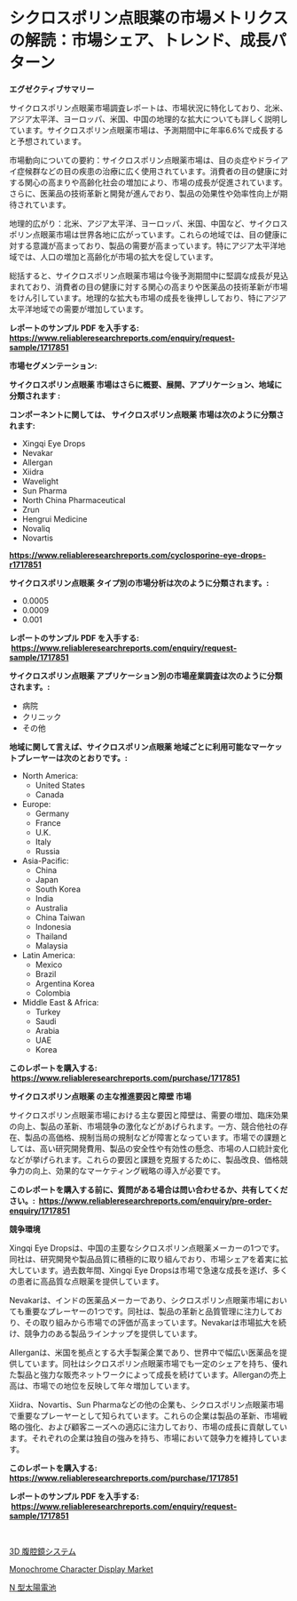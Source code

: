 <p><h1>シクロスポリン点眼薬の市場メトリクスの解読：市場シェア、トレンド、成長パターン</h1></p><p><strong>エグゼクティブサマリー</strong></p>
<p><p>サイクロスポリン点眼薬市場調査レポートは、市場状況に特化しており、北米、アジア太平洋、ヨーロッパ、米国、中国の地理的な拡大についても詳しく説明しています。サイクロスポリン点眼薬市場は、予測期間中に年率6.6%で成長すると予想されています。</p><p>市場動向についての要約：サイクロスポリン点眼薬市場は、目の炎症やドライアイ症候群などの目の疾患の治療に広く使用されています。消費者の目の健康に対する関心の高まりや高齢化社会の増加により、市場の成長が促進されています。さらに、医薬品の技術革新と開発が進んでおり、製品の効果性や効率性向上が期待されています。</p><p>地理的広がり：北米、アジア太平洋、ヨーロッパ、米国、中国など、サイクロスポリン点眼薬市場は世界各地に広がっています。これらの地域では、目の健康に対する意識が高まっており、製品の需要が高まっています。特にアジア太平洋地域では、人口の増加と高齢化が市場の拡大を促しています。</p><p>総括すると、サイクロスポリン点眼薬市場は今後予測期間中に堅調な成長が見込まれており、消費者の目の健康に対する関心の高まりや医薬品の技術革新が市場をけん引しています。地理的な拡大も市場の成長を後押ししており、特にアジア太平洋地域での需要が増加しています。</p></p>
<p><strong>レポートのサンプル PDF を入手する: <a href="https://www.reliableresearchreports.com/enquiry/request-sample/1717851">https://www.reliableresearchreports.com/enquiry/request-sample/1717851</a></strong></p>
<p><strong>市場セグメンテーション:</strong></p>
<p><strong> サイクロスポリン点眼薬 市場はさらに概要、展開、アプリケーション、地域に分類されます :</strong></p>
<p><strong>コンポーネントに関しては、 サイクロスポリン点眼薬 市場は次のように分類されます: &nbsp;</strong></p>
<p><ul><li>Xingqi Eye Drops</li><li>Nevakar</li><li>Allergan</li><li>Xiidra</li><li>Wavelight</li><li>Sun Pharma</li><li>North China Pharmaceutical</li><li>Zrun</li><li>Hengrui Medicine</li><li>Novaliq</li><li>Novartis</li></ul></p>
<p><strong><a href="https://www.reliableresearchreports.com/cyclosporine-eye-drops-r1717851">https://www.reliableresearchreports.com/cyclosporine-eye-drops-r1717851</a></strong></p>
<p><strong> サイクロスポリン点眼薬 タイプ別の市場分析は次のように分類されます。:</strong></p>
<p><ul><li>0.0005</li><li>0.0009</li><li>0.001</li></ul></p>
<p><strong>レポートのサンプル PDF を入手する: &nbsp;<a href="https://www.reliableresearchreports.com/enquiry/request-sample/1717851">https://www.reliableresearchreports.com/enquiry/request-sample/1717851</a></strong></p>
<p><strong> サイクロスポリン点眼薬 アプリケーション別の市場産業調査は次のように分類されます。:</strong></p>
<p><ul><li>病院</li><li>クリニック</li><li>その他</li></ul></p>
<p><strong>地域に関して言えば、サイクロスポリン点眼薬 地域ごとに利用可能なマーケットプレーヤーは次のとおりです。:</strong></p>
<p><ul>
    <li>
        North America:
        <ul>
            <li>United States</li>
            <li>Canada</li>
        </ul>
    </li>
    <li>
        Europe:
        <ul>
            <li>Germany</li>
            <li>France</li>
            <li>U.K.</li>
            <li>Italy</li>
            <li>Russia</li>
        </ul>
    </li>
    <li>
        Asia-Pacific:
        <ul>
            <li>China</li>
            <li>Japan</li>
            <li>South Korea</li>
            <li>India</li>
            <li>Australia</li>
            <li>China Taiwan</li>
            <li>Indonesia</li>
            <li>Thailand</li>
            <li>Malaysia</li>
        </ul>
    </li>
    <li>
        Latin America:
        <ul>
            <li>Mexico</li>
            <li>Brazil</li>
            <li>Argentina Korea</li>
            <li>Colombia</li>
        </ul>
    </li>
    <li>
        Middle East & Africa:
        <ul>
            <li>Turkey</li>
            <li>Saudi</li>
            <li>Arabia</li>
            <li>UAE</li>
            <li>Korea</li>
        </ul>
    </li>
    </ul></p>
<p><strong>このレポートを購入する: &nbsp;<a href="https://www.reliableresearchreports.com/purchase/1717851">https://www.reliableresearchreports.com/purchase/1717851</a></strong></p>
<p><strong>サイクロスポリン点眼薬 の主な推進要因と障壁 市場</strong></p>
<p><p>サイクロスポリン点眼薬市場における主な要因と障壁は、需要の増加、臨床効果の向上、製品の革新、市場競争の激化などがあげられます。一方、競合他社の存在、製品の高価格、規制当局の規制などが障害となっています。市場での課題としては、高い研究開発費用、製品の安全性や有効性の懸念、市場の人口統計変化などが挙げられます。これらの要因と課題を克服するために、製品改良、価格競争力の向上、効果的なマーケティング戦略の導入が必要です。</p></p>
<p><strong>このレポートを購入する前に、質問がある場合は問い合わせるか、共有してください。:&nbsp; <a href="https://www.reliableresearchreports.com/enquiry/pre-order-enquiry/1717851">https://www.reliableresearchreports.com/enquiry/pre-order-enquiry/1717851</a></strong></p>
<p><strong>競争環境</strong></p>
<p><p>Xingqi Eye Dropsは、中国の主要なシクロスポリン点眼薬メーカーの1つです。同社は、研究開発や製品品質に積極的に取り組んでおり、市場シェアを着実に拡大しています。過去数年間、Xingqi Eye Dropsは市場で急速な成長を遂げ、多くの患者に高品質な点眼薬を提供しています。</p><p>Nevakarは、インドの医薬品メーカーであり、シクロスポリン点眼薬市場においても重要なプレーヤーの1つです。同社は、製品の革新と品質管理に注力しており、その取り組みから市場での評価が高まっています。Nevakarは市場拡大を続け、競争力のある製品ラインナップを提供しています。</p><p>Allerganは、米国を拠点とする大手製薬企業であり、世界中で幅広い医薬品を提供しています。同社はシクロスポリン点眼薬市場でも一定のシェアを持ち、優れた製品と強力な販売ネットワークによって成長を続けています。Allerganの売上高は、市場での地位を反映して年々増加しています。</p><p>Xiidra、Novartis、Sun Pharmaなどの他の企業も、シクロスポリン点眼薬市場で重要なプレーヤーとして知られています。これらの企業は製品の革新、市場戦略の強化、および顧客ニーズへの適応に注力しており、市場の成長に貢献しています。それぞれの企業は独自の強みを持ち、市場において競争力を維持しています。</p></p>
<p><strong>このレポートを購入する: &nbsp; <a href="https://www.reliableresearchreports.com/purchase/1717851">https://www.reliableresearchreports.com/purchase/1717851</a></strong></p>
<p><strong>レポートのサンプル PDF を入手する: &nbsp;<a href="https://www.reliableresearchreports.com/enquiry/request-sample/1717851">https://www.reliableresearchreports.com/enquiry/request-sample/1717851</a></strong><strong></strong></p>
<p>&nbsp;</p>
<p><p><a href="https://github.com/marbadji/Market-Research-Report-List-1/blob/main/753700425201.md">3D 腹腔鏡システム</a></p><p><a href="https://copper-carbon-84f.notion.site/Decoding-Monochrome-Character-Display-Market-Metrics-Market-Share-Trends-and-Growth-Patterns-f6e425dbc1b142dbaa92f909f05d4a1c">Monochrome Character Display Market</a></p><p><a href="https://github.com/KaydenJohns1964/Market-Research-Report-List-1/blob/main/844501025202.md">N 型太陽電池</a></p></p>
